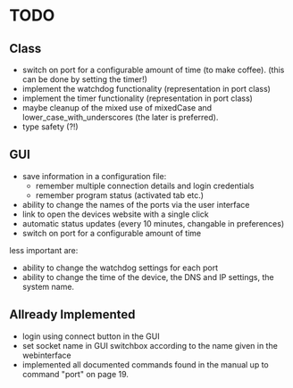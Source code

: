 TODO
====

Class
-----

* switch on port for a configurable amount of time (to make coffee).
  (this can be done by setting the timer!)
* implement the watchdog functionality (representation in port class)
* implement the timer functionality (representation in port class)
* maybe cleanup of the mixed use of mixedCase and lower_case_with_underscores
  (the later is preferred).
* type safety (?!)

GUI
---

* save information in a configuration file:
  * remember multiple connection details and login credentials
  * remember program status (activated tab etc.)
* ability to change the names of the ports via the user interface
* link to open the devices website with a single click
* automatic status updates (every 10 minutes, changable in preferences)
* switch on port for a configurable amount of time

less important are:

* ability to change the watchdog settings for each port
* ability to change the time of the device, the DNS and IP settings, the system name.

Allready Implemented
--------------------

* login using connect button in the GUI
* set socket name in GUI switchbox according to the name given in the webinterface
* implemented all documented commands found in the manual up to command "port" on page 19.

